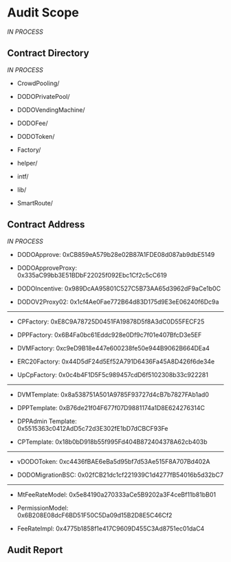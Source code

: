 # Audit Scope

*IN PROCESS*

## Contract Directory

*IN PROCESS*

- CrowdPooling/

- DODOPrivatePool/

- DODOVendingMachine/

- DODOFee/

- DODOToken/

- Factory/

- helper/

- intf/

- lib/

- SmartRoute/

## Contract Address

*IN PROCESS*

- DODOApprove: 0xCB859eA579b28e02B87A1FDE08d087ab9dbE5149

- DODOApproveProxy: 0x335aC99bb3E51BDbF22025f092Ebc1Cf2c5cC619

- DODOIncentive: 0x989DcAA95801C527C5B73AA65d3962dF9aCe1b0C

- DODOV2Proxy02: 0x1cf4Ae0Fae772B64d83D175d9E3eE06240f6Dc9a

---

- CPFactory: 0xE8C9A78725D0451FA19878D5f8A3dC0D55FECF25

- DPPFactory: 0x6B4Fa0bc61Eddc928e0Df9c7f01e407BfcD3e5EF

- DVMFactory: 0xc9eD9B18e447e600238fe50e944B9062B664DEa4

- ERC20Factory: 0x44D5dF24d5Ef52A791D6436Fa45A8D426f6de34e

- UpCpFactory: 0x0c4b4F1D5F5c989457cdD6f5102308b33c922281

---

- DVMTemplate: 0x8a538751A501A9785F93727d4cB7b7827FAb1ad0

- DPPTemplate: 0xB76de21f04F677f07D9881174a1D8E624276314C

- DPPAdmin Template: 0x5515363c0412AdD5c72d3E302fE1bD7dCBCF93Fe

- CPTemplate: 0x18b0bD918b55f995Fd404B872404378A62cb403b

--- 

- vDODOToken: 0xc4436fBAE6eBa5d95bf7d53Ae515F8A707Bd402A

- DODOMigrationBSC: 0x02fCB21dc1cf221939C1d4277fB54016b5d32bC7

--- 

- MtFeeRateModel: 0x5e84190a270333aCe5B9202a3F4ceBf11b81bB01

- PermissionModel: 0x6B208E08dcF6BD51F50C5Da09d15B2D8E5C46Cf2

- FeeRateImpl: 0x4775b1858f1e417C9609D455C3Ad8751ec01daC4

## Audit Report


